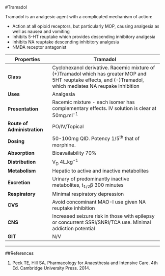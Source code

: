 #Tramadol

Tramadol is an analgesic agent with a complicated mechanism of action:
* Action at all opioid receptors, but particularly MOP, causing analgesia as well as nausea and vomiting
* Inhibits 5-HT reuptake which provides descending inhibitory analgesia 
* Inhibits NA reuptake descending inhibitory analgesia
* NMDA receptor antagonist

| Properties | Tramadol |
| -- | -- |
| **Class** | Cyclohexanol derivative. Racemic mixture of (+)Tramadol which has greater MOP and 5HT reuptake effects, and (-)Tramadol, which mediates NA reupake inhibition|
| **Uses** | Analgesia |
|**Presentation**| Racemic mixture - each isomer has complementary effects. IV solution is clear at 50mg.ml<sup>-1</sup>|
| **Route of Administration** | PO/IV/Topical |
| **Dosing** | 50-100mg QID. Potency 1/5<sup>th</sup> that of morphine. |
| **Absorption** | Bioavailability 70% |
|**Distribution**| V<sub>D</sub> 4L.kg<sup>-1</sup> |
|**Metabolism**|Hepatic to active and inactive metabolites|
|**Excretion** |Urinary of predominantly inactive metabolites, t<sub>1/2</sub>β 300 minutes|
|**Respiratory**|Minimal respiratory depression|
|**CVS**|Avoid concominant MAO-I use given NA reuptake inhibition|
|**CNS**|Increased seizure risk in those with epilepsy or concurrent SSRI/SNRI/TCA use. Minimal addiction potential|
|**GIT**|N/V|

---
##References
1. Peck TE, Hill SA. Pharmacology for Anaesthesia and Intensive Care. 4th Ed. Cambridge University Press. 2014.  

